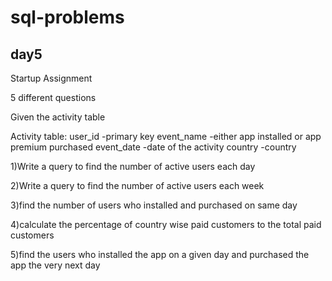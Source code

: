 # sql-problems
## day5


Startup Assignment

5 different questions 

Given the activity table

Activity table:
      user_id     -primary key
      event_name  -either app installed or app premium purchased
      event_date  -date of the activity
      country     -country

1)Write a query to find the number of active users each day

2)Write a query to find the number of active users each week

3)find the number of users who installed and purchased on same day

4)calculate the percentage of country wise paid customers to the total paid customers

5)find the users who installed the app on a given day and purchased the app the very next day